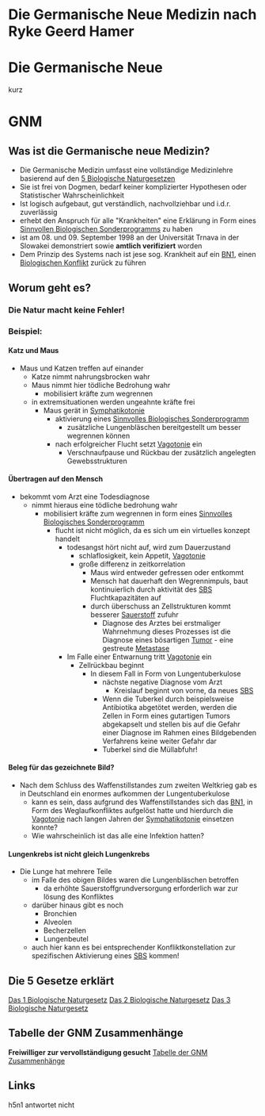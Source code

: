 # Die Germanische Neue Medizin nach Ryke Geerd Hamer

# Die Germanische Neue
kurz
# GNM

## Was ist die Germanische neue Medizin?
- Die Germanische Medizin umfasst eine vollständige Medizinlehre basierend auf den [5 Biologische Naturgesetzen](5BN/5%20Biologische%20Naturgesetze.md#5%20Biologische%20Naturgesetze)
- Sie ist frei von Dogmen, bedarf keiner komplizierter Hypothesen oder Statistischer Wahrscheinlichkeit
- Ist logisch aufgebaut, gut verständlich, nachvollziehbar und i.d.r. zuverlässig
- erhebt den Anspruch für alle "Krankheiten" eine Erklärung in Form eines [Sinnvollen Biologischen Sonderprogramms](SBS.md#Sinnvolles%20Biologisches%20Sonderprogramm) zu haben
- ist am 08. und 09. September 1998 an der Universität Trnava in der Slowakei demonstriert sowie **amtlich verifiziert** worden
- Dem Prinzip des Systems nach ist jese sog. Krankheit auf ein [BN1](5BN/BN1.md), einen [Biologischen Konflikt](5BN/BN1.md#Biologischer%20Konflikt) zurück zu führen


## Worum geht es?
### Die Natur macht keine Fehler!

### Beispiel:
#### Katz und Maus
- Maus und Katzen treffen auf einander
	- Katze nimmt nahrungsbrocken wahr
	- Maus nimmt hier tödliche Bedrohung wahr
		- mobilisiert kräfte zum wegrennen
	- in extremsituationen werden ungeahnte kräfte frei
		- Maus gerät in [Symphatikotonie](5BN/BN2/BN2.md#Symphatikotonie)
			- aktivierung eines [Sinnvolles Biologisches Sonderprogramm](SBS.md#Sinnvolles%20Biologisches%20Sonderprogramm)
				- zusätzliche Lungenbläschen bereitgestellt um besser wegrennen können
			- nach erfolgreicher Flucht setzt [Vagotonie](5BN/BN2/BN2.md#Vagotonie) ein
				- Verschnaufpause und Rückbau der zusätzlich angelegten Gewebsstrukturen
#### Übertragen auf den Mensch
- bekommt vom Arzt eine Todesdiagnose
	- nimmt hieraus eine tödliche bedrohung wahr
		- mobilisiert kräfte zum wegrennen in form eines [Sinnvolles Biologisches Sonderprogramm](SBS.md#Sinnvolles%20Biologisches%20Sonderprogramm)
			- flucht ist nicht möglich, da es sich um ein virtuelles konzept handelt
				- todesangst hört nicht auf, wird zum Dauerzustand
					- schlaflosigkeit, kein Appetit, [Vagotonie](5BN/BN2/BN2.md#Vagotonie)
					- große differenz in zeitkorrelation
						- Maus wird entweder gefressen oder entkommt
						- Mensch hat dauerhaft den Wegrennimpuls, baut kontinuierlich durch aktivität des [SBS](SBS.md#SBS) Fluchtkapazitäten auf
						- durch überschuss an Zellstrukturen kommt besserer [Sauerstoff](../../Stoffe/Datenbank_Elemente_Des_Periodensystems/Sauerstoff.md) zufuhr
							- Diagnose des Arztes bei erstmaliger Wahrnehmung dieses Prozesses ist die Diagnose eines bösartigen [Tumor](../../Menschlicher%20Körper/Leiden/Tumor/Tumor.md) - eíne gestreute [Metastase](../../Menschlicher%20Körper/Leiden/Tumor/Metastase.md)
				- Im Falle einer Entwarnung tritt [Vagotonie](5BN/BN2/BN2.md#Vagotonie) ein
					- Zellrückbau beginnt
						- In diesem Fall in Form von Lungentuberkulose
							- nächste negative Diagnose vom Arzt
								- Kreislauf beginnt von vorne, da neues [SBS](SBS.md)
							- Wenn die Tuberkel durch beispielsweise Antibiotika abgetötet werden, werden die Zellen in Form eines gutartigen Tumors abgekapselt und stellen bis auf die Gefahr einer Diagnose im Rahmen eines Bildgebenden Verfahrens keine weiter Gefahr dar
							- Tuberkel sind die Müllabfuhr!
#### Beleg für das gezeichnete Bild?
- Nach dem Schluss des Waffenstillstandes zum zweiten Weltkrieg gab es in Deutschland ein enormes aufkommen der Lungentuberkulose
	- kann es sein, dass aufgrund des Waffenstillstandes sich das [BN1](5BN/BN1.md#DHS), in Form des Weglaufkonfliktes aufgelöst hatte und hierdurch die [Vagotonie](5BN/BN2/BN2.md#Vagotonie) nach langen Jahren der [Symphatikotonie](5BN/BN2/BN2.md#Symphatikotonie) einsetzen konnte?
	- Wie wahrscheinlich ist das alle eine Infektion hatten?

#### Lungenkrebs ist nicht gleich Lungenkrebs
- Die Lunge hat mehrere Teile
	- im Falle des obigen Bildes waren die Lungenbläschen betroffen
		- da erhöhte Sauerstoffgrundversorgung erforderlich war zur lösung des Konfliktes
	- darüber hinaus gibt es noch
		- Bronchien
		- Alveolen
		- Becherzellen
		- Lungenbeutel
	- auch hier kann es bei entsprechender Konfliktkonstellation zur spezifischen Aktivierung eines [SBS](SBS.md#SBS) kommen!


## Die 5 Gesetze erklärt
[Das 1 Biologische Naturgesetz](5BN/BN1.md#Das%201%20Biologische%20Naturgesetz)
[Das 2 Biologische Naturgesetz](5BN/BN2/BN2.md#Das%202%20Biologische%20Naturgesetz)
[Das 3 Biologische Naturgesetz](5BN/BN3/BN3.md#Das%203%20Biologische%20Naturgesetz)

## Tabelle der GNM Zusammenhänge
**Freiwilliger zur vervollständigung gesucht**
[Tabelle der GNM Zusammenhänge](__Attatchments/Tabelle%20GNM%20Zusammenhänge.ods)

## Links
h5n1 antwortet nicht
